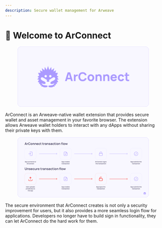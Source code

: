 ```yaml
---
description: Secure wallet management for Arweave
---
```


# 👋 Welcome to ArConnect

<figure><img src=".gitbook/assets/arconnect-docs-home.png" alt="arconnect cover image"><figcaption></figcaption></figure>

ArConnect is an Arweave-native wallet extension that provides secure wallet and asset management in your favorite browser. The extension allows Arweave wallet holders to interact with any dApps without sharing their private keys with them.

<figure><img src=".gitbook/assets/Docs-Flow (1).png" alt=""><figcaption></figcaption></figure>

The secure environment that ArConnect creates is not only a security improvement for users, but it also provides a more seamless login flow for applications. Developers no longer have to build sign in functionality, they can let ArConnect do the hard work for them.
